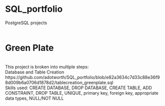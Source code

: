 # SQL_portfolio
PostgreSQL projects
<br>
<br>
# Green Plate
<br>
This project is broken into multiple steps:
<br>
Database and Table Creation
https://github.com/adotworth/SQL_portfolio/blob/e82a3634c7d33c88e36f98d009b6a0706d1878d2/tablecreation_greenplate.sql
<br>
Skills used: CREATE DATABASE, DROP DATABASE, CREATE TABLE, ADD CONSTRAINT, DROP TABLE, UNIQUE, primary key, foreign key, appropriate data types, NULL/NOT NULL
<br>
<br>
<br>
